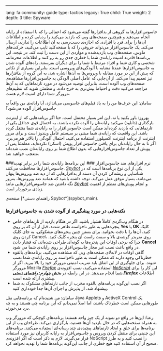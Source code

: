 

---

lang: fa
community: guide
type: tactics
legacy: True
child: True
weight: 2
depth: 3
title: Spyware

---

جاسوس‌افزارها به گروهی از بدافزارها گفته می‌شود که اعمالی را که با استفاده از رایانه انجام می‌دهید و هم‌چنین صفحه‌های وبی که بازدید می‌کنید را ردیابی کرده و اطلاعات آن‌ها را برای فرد یا افرادی که اجازه‌ی دست‌رسی به آن اطلاعات را ندارند، ارسال می‌کند. یک جاسوس‌افزار می‌تواند حروفی را که با صفحه‌کلید تایپ می‌کنید، حرکت‌های ماوس، صفحه‌های وب بازدیدشده و مواردی از این دست را ثبت کند. در نتیجه، این برنامه‌ها قادرند امنیت رایانه‌ی شما با خطری جدی رو به رو کنند و اطلاعات محرمانه، شخصی و کاری شما و افراد مرتبط با شما را برای دیگران بفرستند. راه‌های آلوده شدن به جاسوس‌افزارها عمدتا مشابه با آلودگی‌های ویروسی است. بنابراین بسیاری از نکاتی که پیش از این در مورد مقابله با ویروس‌ها به آن‌ها اشاره شد، به این گروه از [*بدافزارها*](/fa/glossary#Malware) نیز تعمیم پیدا می‌کند. از آن‌جایی که عامل اصلی آلودگی به جاسوس‌افزارها مشاهده‌ی صفحه‌های وب آلوده است، بنابراین توصیه می‌شود در مورد تارنماهایی که به آن‌ها مراجعه می‌کنید دقت و احتیاط بیش‌تری به خرج داده، و مطمئن شوید که تنظیم‌های مرورگر شما دارای امنیت لازم هست.

<div class=background markdown=1>
سامان: این حرف‌ها من را به یاد فیلم‌های جاسوسی می‌اندازد، آیا رایانه‌ی من واقعاً به جاسوس‌افزار آلوده می‌شود؟ 

بهروز: باور بکنید یا نه، این امر بسیار محتمل است. حتا اگر برنامه‌هایی که از اینترنت بارگذاری (دانلود) می‌کنید رایانه‌تان را آلوده نکرده باشند، به احتمال قوی حداقل یکی از تارنماهایی که بازدید کرده‌اید ممکن است جاسوس‌افزار را به رایانه‌ی شما منتقل کرده باشد. این واقعیت که رایانه‌ی شما مبتنی بر سیستم عامل ویندوز است و برای مرور اینترنت از برنامه اینترنت اکسپلورر استفاده می‌کنید، احتمال آلودگی را بالاتر هم می‌برد. اگر تا به حال رایانه‌تان برای یافتن جاسوس‌افزار پویش (اسکن) نکرده‌اید، مطمئناً پس از پویش از تعداد جاسوس‌افزارهایی که بدون اطلاع شما بر روی رایانه‌تان نصب شده‌اند متعجب خواهید شد.
</div>


###نرم افزارهای ضد جاسوس‌افزار ###
این برنامه‌ها رایانه‌ی شما را در برابر تهدید جاسوس‌افزارها محافظت می‌کنند. [*Spybot*](/fa/glossary#Spybot) یکی از این نوع برنامه‌ها است که در شناسایی و ریشه‌کن کردن آن دسته از بدافزارهایی که از دید ضد ویروس‌ها پنهان می‌مانند، بسیار موفق عمل می‌کند. توجه داشته باشید که  همانند ضد ویروس‌ها، به‌روز نگه داشتن ضد جاسوس‌افزارهایی مانند [*Spybot*](/fa/glossary#Spybot) و انجام پویش‌های منظم از اهمیت زیادی برخوردار است.  

<div class=getstarted markdown=1>صفحه‌ی [*راهنمای دستی Spybot*](spybot_main).
</div>


### نکته‌هایی در مورد پیشگیری از آلوده شدن به جاسوس‌افزارها ###
- در هنگام وب‌گردی کاملاً هشیار باشید. اگر در هنگام بازدید از تارنماهای خاص پنجره‌هایی به طور ناخواسته ظاهر شدند، قبل از آن که بر روی  **Yes** یا **OK** کلیک کنید، آن‌ها را با دقت بخوانید. برای بستن چنین پنجره‌های مشکوکی، به جای کلیک کردن روی Cancel، روی ضربدر گوشه‌ی بالا و سمت راست آن پنجره کلیک کنید. چرا که برخی اوقات این پنجره‌ها به گونه‌ای طراحی شده‌اند، که فشار دادن **Cancel** در‌ واقع باعث نصب غیر مجاز جاسوس‌افزار بر روی رایانه‌ی شما می شود.
- گاهی اوقات در لابه‌لای صفحه‌های وبی که مشاهده می‌کنید، برنامه‌های بالقوه خطرناکی وجود دارند که ممکن است به طور ناخواسته بر روی رایانه‌ی شما نصب شوند. برای جلوگیری از این اتفاق باید ضریب امنیتی مرورگر خود را بالا ببرید. اگر از مرورگر Mozilla [*Firefox*](/fa/glossary#Firefox) استفاده می‌کنید، نصب افزونه‌ی [*NoScript*](glossary#NoScript) این کار را برای شما انجام می‌دهد. در این رابطه در [***بخش چهارم: راهنمای دستی Firefox***](firefox_main) اطلاعات بیشتری ارائه شده است. 
- اگر نصب این‌گونه برنامه‌های بالقوه مخرب از جانب تارنماهای مشکوک به شما پیشنهاد شد، از پذیرش و اجرای آن‌ها جدا خودداری کنید.   

<div class=background markdown=1>
سامان: من شنیده‌ام که برنامه‌هایی مثل Java Applets و ActiveX Control یک طورهایی ممکن است خطرناک باشند، اما اصلاً نمی‌دانم که این برنامه چی هستند و به چه درد می‌خورند.

رعنا: این‌ها در‌ واقع دو نمونه از یک چیز واحد هستند: برنامه‌های کوچکی که مرورگر وب به همراه صفحه‌هایی که در حال بازدید آن‌ها هستید، بارگزاری می‌کند. طراحان وب از این برنامه‌ها برای خلق و ایجاد تارنماهای پیچیده‌ی چند رسانه‌ای استفاده می‌کنند. برنامه‌های این چنینی برای منتقل کردن ویروس و جاسوس‌افزار به رایانه کاربران نیز مورد استفاده قرار می‌گیرند. لازم به ذکر است که اگر افزونه‌ی NoScript را نصب کنید و به طرز صحیح از آن استفاده کنید هیچ خطری از جانب این‌گونه برنامه‌ها شما را تهدید نخواهد کرد.
</div>

